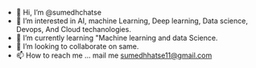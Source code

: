 - 👋 Hi, I’m @sumedhchatse
- 👀 I’m interested in AI, machine Learning, Deep learning, Data science, Devops, And Cloud techanologies.
- 🌱 I’m currently learning "Machine learning and data Science.
- 💞️ I’m looking to collaborate on same.
- 📫 How to reach me ... mail me sumedhhatse11@gmail.com

<!---
sumedhchatse/sumedhchatse is a ✨ special ✨ repository because its `README.md` (this file) appears on your GitHub profile.
You can click the Preview link to take a look at your changes.
--->
